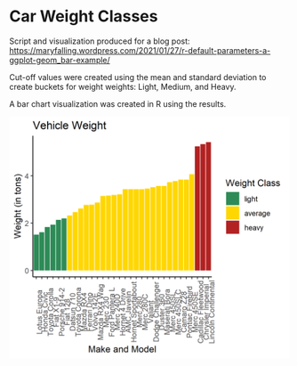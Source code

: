 # Car Weight Classes

Script and visualization produced for a blog post: https://maryfalling.wordpress.com/2021/01/27/r-default-parameters-a-ggplot-geom_bar-example/

Cut-off values were created using the mean and standard deviation to create buckets for weight weights: Light, Medium, and Heavy.

A bar chart visualization was created in R using the results.

![](Weights.png)
